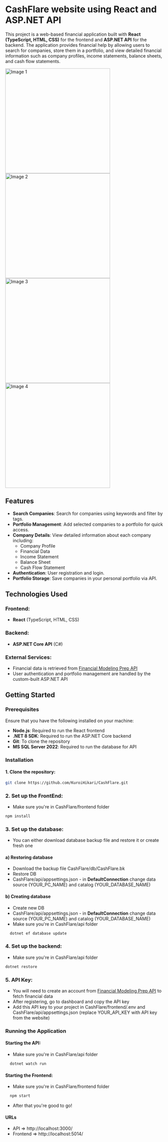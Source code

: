 # CashFlare website using React and ASP.NET API

This project is a web-based financial application built with **React (TypeScript, HTML, CSS)** for the frontend and **ASP.NET API** for the backend. The application provides financial help by allowing users to search for companies, store them in a portfolio, and view detailed financial information such as company profiles, income statements, balance sheets, and cash flow statements.

<img src="https://github.com/user-attachments/assets/a9b1274a-47c0-4395-b0f7-92924e96a2aa" width="330" height=auto alt="Image 1">
<img src="https://github.com/user-attachments/assets/03f1e3c5-60db-48b5-a1f5-86f9960cf133" width="330" height=auto alt="Image 2">
<img src="https://github.com/user-attachments/assets/059e5428-3814-4316-a930-569d22da4d91" width="330" height=auto alt="Image 3">
<img src="https://github.com/user-attachments/assets/f4b7b298-b213-4fe1-a324-109d871d67a0" width="330" height=auto alt="Image 4">

## Features

* **Search Companies**: Search for companies using keywords and filter by tags.
* **Portfolio Management**: Add selected companies to a portfolio for quick access.
* **Company Details**: View detailed information about each company including:
  - Company Profile
  - Financial Data
  - Income Statement
  - Balance Sheet
  - Cash Flow Statement
* **Authentication**: User registration and login.
* **Portfolio Storage**: Save companies in your personal portfolio via API.

## Technologies Used

### Frontend:
- **React** (TypeScript, HTML, CSS)
  
### Backend:
- **ASP.NET Core API** (C#)

### External Services:
- Financial data is retrieved from [Financial Modeling Prep API](https://site.financialmodelingprep.com/)
- User authentication and portfolio management are handled by the custom-built ASP.NET API

## Getting Started

### Prerequisites

Ensure that you have the following installed on your machine:
- **Node.js**: Required to run the React frontend
- **.NET 8 SDK**: Required to run the ASP.NET Core backend
- **Git**: To clone the repository
- **MS SQL Server 2022**: Required to run the database for API

### Installation

#### 1. Clone the repository:
```bash
git clone https://github.com/KuroiHikari/CashFlare.git
```

### 2. Set up the FrontEnd:
- Make sure you're in CashFlare/frontend folder
```bash
npm install
```

### 3. Set up the database:
- You can either download database backup file and restore it or create fresh one
#### a) Restoring database
- Download the backup file CashFlare/db/CashFlare.bk
- Restore DB
- CashFlare/api/appsettings.json - in **DefaultConnection** change data source (YOUR_PC_NAME) and catalog (YOUR_DATABASE_NAME)
#### b) Creating database
- Create new DB
- CashFlare/api/appsettings.json - in **DefaultConnection** change data source (YOUR_PC_NAME) and catalog (YOUR_DATABASE_NAME)
- Make sure you're in CashFlare/api folder
```bash
  dotnet ef database update
```

### 4. Set up the backend:
- Make sure you're in CashFlare/api folder
```bash
dotnet restore
```

### 5. API Key:
- You will need to create an account from [Financial Modeling Prep API](https://site.financialmodelingprep.com/) to fetch financial data
- After registering, go to dashboard and copy the API key
- Add this API key to your project in CashFlare/frontend/.env and CashFlare/api/appsettings.json (replace YOUR_API_KEY with API key from the website)

### Running the Application

#### Starting the API:
- Make sure you're in CashFlare/api folder
```bash
  dotnet watch run
```

#### Starting the Frontend:
- Make sure you're in CashFlare/frontend folder
```bash
  npm start
```
- After that you're good to go!

#### URLs
- API => http://localhost:3000/
- Frontend => http://localhost:5014/






